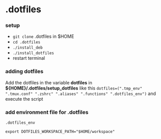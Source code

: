 # .dotfiles
### setup
* `git clone` .dotfiles in $HOME
* `cd .dotfiles`
* `./install_deb`
* `./install_dotfiles`
* restart terminal

### adding dotfiles
Add the dotfiles in the variable **dotfiles** in **${HOME}/.dotfiles/setup_dotfiles** like this
`dotfiles=(".tmp_env" ".tmux.conf" ".zshrc" ".aliases" ".functions" ".dotfiles_env")`
and execute the script

### add environment file for .dotfiles
`.dotfiles_env`
```
export DOTFILES_WORKSPACE_PATH="$HOME/workspace"
```
